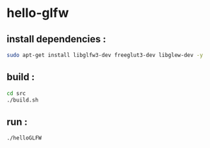 # hello-glfw

## install dependencies :
```bash
sudo apt-get install libglfw3-dev freeglut3-dev libglew-dev -y
```

## build :
```bash
cd src
./build.sh
```

## run :
```bash
./helloGLFW
```
